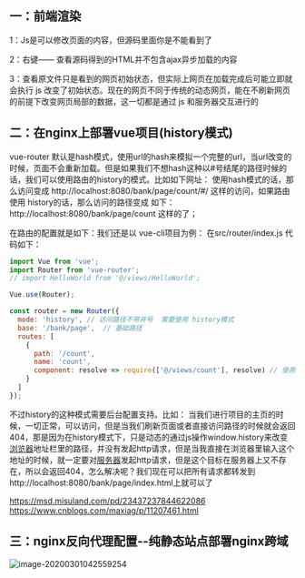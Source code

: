 ## 一：前端渲染

1：Js是可以修改页面的内容，但源码里面你是不能看到了

2：右键—— 查看源码得到的HTML并不包含ajax异步加载的内容

3：查看原文件只是看到的网页初始状态，但实际上网页在加载完成后可能立即就会执行 js 改变了初始状态。现在的网页不同于传统的动态网页，能在不刷新网页的前提下改变网页局部的数据，这一切都是通过 js 和服务器交互进行的

## 二：在nginx上部署vue项目(history模式)

 vue-router 默认是hash模式，使用url的hash来模拟一个完整的url，当url改变的时候，页面不会重新加载。但是如果我们不想hash这种以#号结尾的路径时候的话，我们可以使用路由的history的模式。比如如下网址：
使用hash模式的话，那么访问变成 http://localhost:8080/bank/page/count/#/ 这样的访问，如果路由使用 history的话，那么访问的路径变成 如下：
http://localhost:8080/bank/page/count 这样的了；

在路由的配置就是如下：我们还是以 vue-cli项目为例：
在src/router/index.js 代码如下：

```javascript
import Vue from 'vue';
import Router from 'vue-router';
// import HelloWorld from '@/views/HelloWorld';

Vue.use(Router);

const router = new Router({
  mode: 'history', // 访问路径不带井号  需要使用 history模式
  base: '/bank/page',  // 基础路径
  routes: [
    {
      path: '/count',
      name: 'count',
      component: resolve => require(['@/views/count'], resolve) // 使用懒加载
    }
  ]
});
```

不过history的这种模式需要后台配置支持。比如：
当我们进行项目的主页的时候，一切正常，可以访问，但是当我们刷新页面或者直接访问路径的时候就会返回404，那是因为在history模式下，只是动态的通过js操作window.history来改变[浏览器](http://msd.misuland.com/pd/3181438578597038824)地址栏里的路径，并没有发起http请求，但是当我直接在浏览器里输入这个地址的时候，就一定要对[服务器](http://msd.misuland.com/pd/3181438578597039596)发起http请求，但是这个目标在服务器上又不存在，所以会返回404，怎么解决呢？我们现在可以把所有请求都转发到 http://localhost:8080/bank/page/index.html上就可以了

https://msd.misuland.com/pd/23437237844622086
https://www.cnblogs.com/maxiag/p/11207461.html

## 三：nginx反向代理配置--纯静态站点部署nginx跨域

![image-20200301042559254](C:\Users\eric\AppData\Roaming\Typora\typora-user-images\image-20200301042559254.png)


